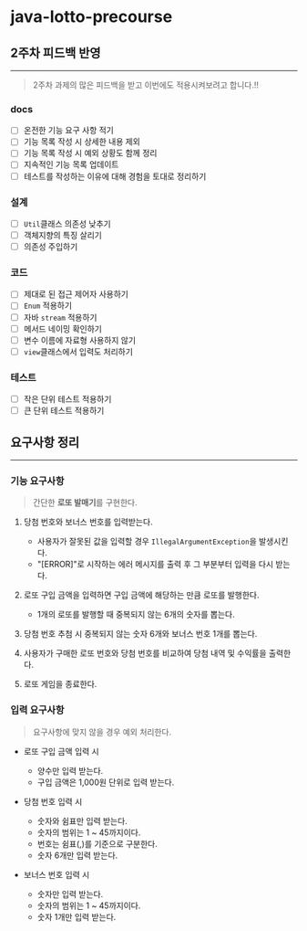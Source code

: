 # java-lotto-precourse

## 2주차 피드백 반영

---

> 2주차 과제의 많은 피드백을 받고 이번에도 적용시켜보려고 합니다.!!
### docs
- [ ] 온전한 기능 요구 사항 적기
- [ ] 기능 목록 작성 시 상세한 내용 제외
- [ ] 기능 목록 작성 시 예외 상황도 함께 정리
- [ ] 지속적인 기능 목록 업데이트
- [ ] 테스트를 작성하는 이유에 대해 경험을 토대로 정리하기

### 설계
- [ ] `Util`클래스 의존성 낮추기
- [ ] 객체지향의 특징 살리기
- [ ] 의존성 주입하기

### 코드
- [ ] 제대로 된 접근 제어자 사용하기
- [ ] `Enum` 적용하기
- [ ] 자바 `stream` 적용하기
- [ ] 메서드 네이밍 확인하기
- [ ] 변수 이름에 자료형 사용하지 않기
- [ ] `view`클래스에서 입력도 처리하기

### 테스트
- [ ] 작은 단위 테스트 적용하기
- [ ] 큰 단위 테스트 적용하기

## 요구사항 정리

---

### 기능 요구사항
> 간단한 **로또 발매기**를 구현한다.
1. 당첨 번호와 보너스 번호를 입력받는다. 
   - 사용자가 잘못된 값을 입력할 경우 `IllegalArgumentException`을 발생시킨다.
   - "[ERROR]"로 시작하는 에러 메시지를 출력 후 그 부분부터 입력을 다시 받는다.
   

2. 로또 구입 금액을 입력하면 구입 금액에 해당하는 만큼 로또를 발행한다.
   - 1개의 로또를 발행할 때 중복되지 않는 6개의 숫자를 뽑는다.
   

3. 당첨 번호 추첨 시 중복되지 않는 숫자 6개와 보너스 번호 1개를 뽑는다.


4. 사용자가 구매한 로또 번호와 당첨 번호를 비교하여 당첨 내역 및 수익률을 출력한다.


5. 로또 게임을 종료한다.

### 입력 요구사항
> 요구사항에 맞지 않을 경우 예외 처리한다.

- 로또 구입 금액 입력 시
  - 양수만 입력 받는다. 
  - 구입 금액은 1,000원 단위로 입력 받는다.
  

- 당첨 번호 입력 시
  - 숫자와 쉼표만 입력 받는다.
  - 숫자의 범위는 1 ~ 45까지이다.
  - 번호는 쉼표(,)를 기준으로 구분한다.
  - 숫자 6개만 입력 받는다.


- 보너스 번호 입력 시
  - 숫자만 입력 받는다.
  - 숫자의 범위는 1 ~ 45까지이다.
  - 숫자 1개만 입력 받는다.